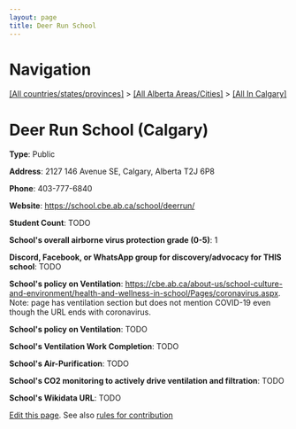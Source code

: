 ```yaml
---
layout: page
title: Deer Run School
---
```

# Navigation

[[All countries/states/provinces]](../../..) > [[All Alberta Areas/Cities]](../..) > [[All In Calgary]](..)

# Deer Run School (Calgary)

**Type**: Public

**Address**: 2127 146 Avenue SE, Calgary, Alberta T2J 6P8

**Phone**: 403-777-6840

**Website**: <https://school.cbe.ab.ca/school/deerrun/>

**Student Count**: TODO

**School's overall airborne virus protection grade (0-5)**: 1

**Discord, Facebook, or WhatsApp group for discovery/advocacy for THIS school**: TODO

**School's policy on Ventilation**: <https://cbe.ab.ca/about-us/school-culture-and-environment/health-and-wellness-in-school/Pages/coronavirus.aspx>. Note: page has ventilation section but does not mention COVID-19 even though the URL ends with coronavirus.

**School's policy on Ventilation**: TODO

**School's Ventilation Work Completion**: TODO

**School's Air-Purification**: TODO

**School's CO2 monitoring to actively drive ventilation and filtration**: TODO

**School's Wikidata URL**: TODO


[Edit this page](https://github.com/ventilate-schools/AB/edit/main/./Calgary/Deer_Run_School.md). See also [rules for contribution](../../../contribution-rules/)